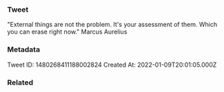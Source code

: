 ### Tweet
"External things are not the problem. It's your assessment of them. Which you can erase right now." Marcus Aurelius

### Metadata
Tweet ID: 1480268411188002824
Created At: 2022-01-09T20:01:05.000Z

### Related

